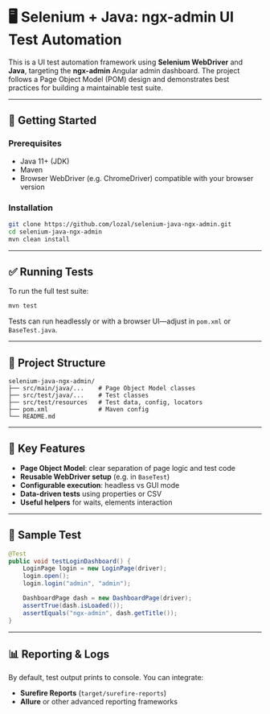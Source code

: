 # 🖥️ Selenium + Java: ngx-admin UI Test Automation

This is a UI test automation framework using **Selenium WebDriver** and **Java**, targeting the **ngx-admin** Angular admin dashboard. The project follows a Page Object Model (POM) design and demonstrates best practices for building a maintainable test suite.

---

## 🚀 Getting Started

### Prerequisites
- Java 11+ (JDK)
- Maven
- Browser WebDriver (e.g. ChromeDriver) compatible with your browser version

### Installation
```bash
git clone https://github.com/lozal/selenium-java-ngx-admin.git
cd selenium-java-ngx-admin
mvn clean install
```

---

## ✅ Running Tests

To run the full test suite:
```bash
mvn test
```

Tests can run headlessly or with a browser UI—adjust in `pom.xml` or `BaseTest.java`.

---

## 📁 Project Structure

```
selenium-java-ngx-admin/
├── src/main/java/...    # Page Object Model classes
├── src/test/java/...    # Test classes
├── src/test/resources   # Test data, config, locators
├── pom.xml              # Maven config
└── README.md
```

---

## 🧠 Key Features

- **Page Object Model**: clear separation of page logic and test code
- **Reusable WebDriver setup** (e.g. in `BaseTest`)
- **Configurable execution**: headless vs GUI mode
- **Data-driven tests** using properties or CSV
- **Useful helpers** for waits, elements interaction

---

## 🧾 Sample Test

```java
@Test
public void testLoginDashboard() {
    LoginPage login = new LoginPage(driver);
    login.open();
    login.login("admin", "admin");

    DashboardPage dash = new DashboardPage(driver);
    assertTrue(dash.isLoaded());
    assertEquals("ngx-admin", dash.getTitle());
}
```

---

## 📊 Reporting & Logs

By default, test output prints to console. You can integrate:
- **Surefire Reports** (`target/surefire-reports`)
- **Allure** or other advanced reporting frameworks
